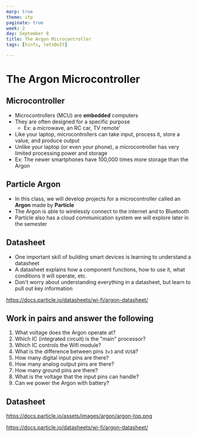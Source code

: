 ```yaml
---
marp: true
theme: itp
paginate: true
week: 2
day: September 8
title: The Argon Microcontroller
tags: [hints, letsDoIt]

---
```


<!-- headingDivider: 2 -->

# The Argon Microcontroller

## Microcontroller

- Microcontrollers (MCU) are **embedded** computers
- They are often designed for a specific purpose 
  - Ex: a microwave, an RC car, TV remote'
- Like your laptop, microcontrollers can take input, process it, store a value, and produce output
- Unlike your laptop (or even your phone), a microcontroller has very limited processing power and storage 
- Ex: The newer smartphones have 100,000 times more storage than the Argon

## Particle Argon

- In this class, we will develop projects for a microcontroller called an **Argon** made by **Particle**
- The Argon is able to wirelessly connect to the internet and to Bluetooth 
- Particle also has a cloud communication system we will explore later in the semester

## Datasheet

- One important skill of building smart devices is learning to understand a datasheet
- A datasheet explains how a component functions, how to use it, what conditions it will operate, etc.
- Don't worry about understanding everything in a datasheet, but learn to pull out key information

https://docs.particle.io/datasheets/wi-fi/argon-datasheet/

## Work in pairs and answer the following

1. What voltage does the Argon operate at?
2. Which IC (integrated circuit) is the "main" processor?
3. Which IC controls the Wifi module?
4. What is the difference between pins `3v3` and `VUSB`?
5. How many digital input pins are there? 
6. How many analog output pins are there?
7. How many ground pins are there?
8. What is the voltage that the input pins can handle?
9. Can we power the Argon with battery?

## Datasheet 

https://docs.particle.io/assets/images/argon/argon-top.png

https://docs.particle.io/datasheets/wi-fi/argon-datasheet/

<!-- operating voltage: 3.3v -->

<!-- main: nRF52840; wifi: ESP32 -->

<!-- 3v3 is always 3.3v; VUSB is 5v when connected to USB-->

<!-- 20 digital GPIO; 6 analog IN; 0 analog out; 1 ground pin -->

<!-- GPIO can operate at 3.3V max so be caution with higher voltage devices -->

<!-- show other communication pins -->        